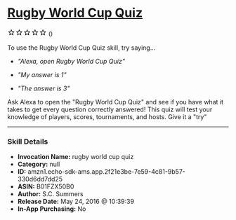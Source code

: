 # [Rugby World Cup Quiz](http://alexa.amazon.com/#skills/amzn1.echo-sdk-ams.app.2f21e3be-7e59-4c81-9b57-330d6dd7dd25)
![0 stars](../../images/ic_star_border_black_18dp_1x.png)![0 stars](../../images/ic_star_border_black_18dp_1x.png)![0 stars](../../images/ic_star_border_black_18dp_1x.png)![0 stars](../../images/ic_star_border_black_18dp_1x.png)![0 stars](../../images/ic_star_border_black_18dp_1x.png) 0

To use the Rugby World Cup Quiz skill, try saying...

* *"Alexa, open Rugby World Cup Quiz"*

* *"My answer is 1"*

* *"The answer is 3"*

Ask Alexa to open the "Rugby World Cup Quiz" and see if you have what it takes to get every question correctly answered! This quiz will test your knowledge of players, scores, tournaments, and hosts. Give it a "try"

***

### Skill Details

* **Invocation Name:** rugby world cup quiz
* **Category:** null
* **ID:** amzn1.echo-sdk-ams.app.2f21e3be-7e59-4c81-9b57-330d6dd7dd25
* **ASIN:** B01FZX50B0
* **Author:** S.C. Summers
* **Release Date:** May 24, 2016 @ 10:39:39
* **In-App Purchasing:** No
